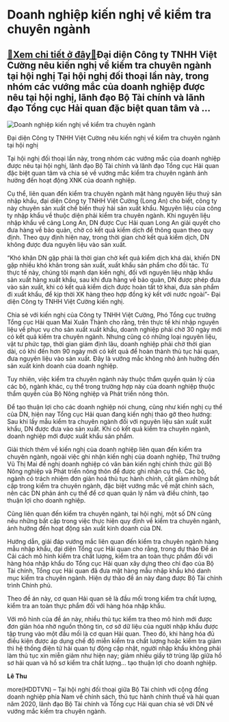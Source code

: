 Doanh nghiệp kiến nghị về kiểm tra chuyên ngành
===============================================

[:gift:Xem chi tiết ở đây:gift:](https://hddtvn.com/doanh-nghiep-kien-nghi-ve-kiem-tra-chuyen-nganh/)Đại diện Công ty TNHH Việt Cường nêu kiến nghị về kiểm tra chuyên ngành tại hội nghị Tại hội nghị đối thoại lần này, trong nhóm các vướng mắc của doanh nghiệp được nêu tại hội nghị, lãnh đạo Bộ Tài chính và lãnh đạo Tổng cục Hải quan đặc biệt quan tâm và …
----------------------------------------------------------------------------------------------------------------------------------------------------------------------------------------------------------------------------------------------------------------





![Doanh nghiệp kiến nghị về kiểm tra chuyên ngành](https://hddtvn.com/wp-content/uploads/2021/01/1703_IMG_2913_1.jpg "Doanh nghiệp kiến nghị về kiểm tra chuyên ngành")


Đại diện Công ty TNHH Việt Cường nêu kiến nghị về kiểm tra chuyên ngành tại hội nghị



Tại hội nghị đối thoại lần này, trong nhóm các vướng mắc của doanh nghiệp được nêu tại hội nghị, lãnh đạo Bộ Tài chính và lãnh đạo Tổng cục Hải quan đặc biệt quan tâm và chia sẻ về vướng mắc kiểm tra chuyên ngành ảnh hưởng đến hoạt động XNK của doanh nghiệp.


Cụ thể, liên quan đến kiểm tra chuyên ngành mặt hàng nguyên liệu thuỷ sản nhập khẩu, đại diện Công ty TNHH Việt Cường (Long An) cho biết, công ty này chuyên sản xuất chế biến thuỷ hải sản xuất khẩu. Nguyên liệu của công ty nhập khẩu về thuộc diện phải kiểm tra chuyên ngành. Khi nguyên liệu nhập khẩu về cảng Long An, DN được Cục Hải quan Long An giải quyết cho đưa hàng về bảo quản, chờ có kết quả kiểm dịch để thông quan theo quy định. Theo quy định hiện nay, trong thời gian chờ kết quả kiểm dịch, DN không được đưa nguyên liệu vào sản xuất.


“Khó khăn DN gặp phải là thời gian chờ kết quả kiểm dịch khá dài, khiến DN gặp nhiều khó khăn trong sản xuất, xuất khẩu sản phẩm cho đối tác. Từ thực tế này, chúng tôi mạnh dạn kiến nghị, đối với nguyên liệu nhập khẩu sản xuất hàng xuất khẩu, sau khi đưa hàng về bảo quản, DN được phép đưa vào sản xuất, khi có kết quả kiểm dịch được hoàn tất tờ khai, đưa sản phẩm đi xuất khẩu, để kịp thời XK hàng theo hợp đồng ký kết với nước ngoài”- Đại diện Công ty TNHH Việt Cường kiến nghị.


Chia sẻ với kiến nghị của Công ty TNHH Việt Cường, Phó Tổng cục trưởng Tổng cục Hải quan Mai Xuân Thành cho rằng, trên thực tế khi nhập nguyên liệu về phục vụ cho sản xuất xuất khẩu, doanh nghiệp phải chờ 30 ngày mới có kết quả kiểm tra chuyên ngành. Nhưng cũng có những loại nguyên liệu, vật tư phức tạp, thời gian giám định lâu, doanh nghiệp phải chờ thời gian dài, có khi đến hơn 90 ngày mới có kết quả để hoàn thành thủ tục hải quan, đưa nguyên liệu vào sản xuất. Đây là vướng mắc không nhỏ ảnh hưởng đến sản xuất kinh doanh của doanh nghiệp.


Tuy nhiên, việc kiểm tra chuyên ngành này thuộc thẩm quyền quản lý của các bộ, ngành khác, cụ thể trong trường hợp này của doanh nghiệp thuộc thẩm quyền của Bộ Nông nghiệp và Phát triển nông thôn.


Để tạo thuận lợi cho các doanh nghiệp nói chung, cũng như kiến nghị cụ thể của DN, hiện nay Tổng cục Hải quan đang kiến nghị tháo gỡ theo hướng: Sau khi lấy mẫu kiểm tra chuyên ngành đối với nguyên liệu sản xuất xuất khẩu, DN được đưa vào sản xuất. Khi có kết quả kiểm tra chuyên ngành, doanh nghiệp mới được xuất khẩu sản phẩm.


Giải thích thêm về kiến nghị của doanh nghiệp liên quan đến kiểm tra chuyên ngành, ngoài việc ghi nhận kiến nghị của doanh nghiệp, Thứ trưởng Vũ Thị Mai đề nghị doanh nghiệp có văn bản kiến nghị chính thức gửi Bộ Nông nghiệp và Phát triển nông thôn để được ghi nhận cụ thể. Các bộ, ngành có trách nhiệm đơn giản hoá thủ tục hành chính, cắt giảm những bất cập trong kiểm tra chuyên ngành, đặc biệt vướng mắc về mặt chính sách, nên các DN phản ánh cụ thể để cơ quan quản lý nắm và điều chỉnh, tạo thuận lợi cho doanh nghiệp.


Cũng liên quan đến kiểm tra chuyên ngành, tại hội nghị, một số DN cũng nêu những bất cập trong việc thực hiện quy định về kiểm tra chuyên ngành, ảnh hưởng đến hoạt động sản xuất kinh doanh của DN.


Hướng dẫn, giải đáp vướng mắc liên quan đến kiểm tra chuyên ngành hàng mẫu nhập khẩu, đại diện Tổng cục Hải quan cho rằng, trong dự thảo Đề án Cải cách mô hình kiểm tra chất lượng, kiểm tra an toàn thực phẩm đổi với hàng hóa nhập khẩu do Tổng cục Hải quan xây dựng theo chỉ đạo của Bộ Tài chính, Tổng cục Hải quan đã đưa mặt hàng mẫu nhập khẩu khỏ danh mục kiểm tra chuyên ngành. Hiện dự thảo đề án này đang được Bộ Tài chính trình Chính phủ.


Theo đề án này, cơ quan Hải quan sẽ là đầu mối trong kiểm tra chất lượng, kiểm tra an toàn thực phẩm đối với hàng hóa nhập khẩu.


Với mô hình của đề án này, nhiều thủ tục kiểm tra theo mô hình mới được đơn giản hóa nhờ nguồn thông tin, cơ sở dữ liệu của người nhập khẩu được tập trung vào một đầu mối là cơ quan Hải quan. Theo đó, khi hàng hóa đủ điều kiện được áp dụng chế độ miễn kiểm tra chất lượng hoặc kiểm tra giảm thì hệ thống điện tử hải quan tự động cập nhật, người nhập khẩu không phải làm thủ tục xin miễn giảm như hiện nay; giảm nhiều giấy tờ trùng lặp giữa hồ sơ hải quan và hồ sơ kiểm tra chất lượng… tạo thuận lợi cho doanh nghiệp.




**Lê Thu**



more(HDDTVN) – Tại hội nghị đối thoại giữa Bộ Tài chính với cộng đồng doanh nghiệp phía Nam về chính sách, thủ tục hành chính thuế và hải quan năm 2020, lãnh đạo Bộ Tài chính và Tổng cục Hải quan chia sẻ với DN về vướng mắc kiểm tra chuyên ngành.

